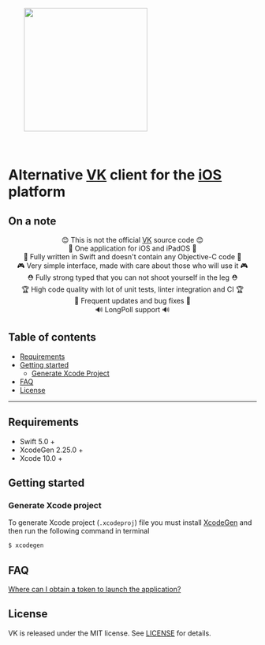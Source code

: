 <p align="center">
    <div style="padding: 32px;">
        <img src="https://user-images.githubusercontent.com/63432275/147153580-e44b96e1-7ed4-4ea4-a84c-c563f8136fdc.png" width="250"/>
    </div>
</p>

<!---

<p align="center">
    <a href="http://cocoadocs.org/docsets/SwiftyVK">
    <img src="https://img.shields.io/cocoapods/p/SwiftyVK.svg?style=flat" alt="Platform">
  </a>
  <a href="https://developer.apple.com/swift/">
    <img src="https://img.shields.io/badge/Swift-5.0-orange.svg?style=flat" alt="Swift">
  </a>
    <a href="https://vk.com/dev/versions">
    <img src="https://img.shields.io/badge/VK_API->5.92-blue.svg?style=flat" alt="VK API">
  </a>
    <a href="https://cocoapods.org/pods/SwiftyVK">
    <img src="https://img.shields.io/cocoapods/v/SwiftyVK.svg?style=flat" alt="Cocoapods compatible">
  </a>
    <a href="https://github.com/Carthage/Carthage">
    <img src="https://img.shields.io/badge/Carthage-supported-brightgreen.svg" alt="Carthage compatible">
  </a>
    <a href="./LICENSE.txt">
    <img src="https://img.shields.io/badge/license-MIT-lightgrey.svg" alt="License">
  </a>
</p>
<p align="center">
    <a href="https://travis-ci.org/SwiftyVK/SwiftyVK">
    <img src="https://travis-ci.org/SwiftyVK/SwiftyVK.svg?branch=master" alt="Build status">
  </a>
    <a href="https://codecov.io/gh/SwiftyVK/SwiftyVK">
    <img src="https://codecov.io/gh/SwiftyVK/SwiftyVK/branch/master/graph/badge.svg" alt="Codecov" />
  </a>
    <a href="https://codebeat.co/projects/github-com-swiftyvk-swiftyvk-master">
    <img src="https://codebeat.co/badges/e9f1cca3-b81d-4c6d-9129-50205465cb8a" alt="Codebeat" >
  </a>
  <a href="https://houndci.com">
    <img src="https://img.shields.io/badge/Reviewed_by-Hound-8E64B0.svg" alt="Reviewed by Hound" >
  </a>
</p>
<p align="center">
   <a href="https://money.yandex.ru/to/41001399791481">
    <img src="https://img.shields.io/badge/Donate-💰-lightgrey.svg" alt="Donale">
   </a>
</p>

--->

# Alternative [VK](https://vk.com) client for the [iOS](https://www.apple.com/ios) platform

## On a note

<p align="center">
😊 This is not the official <a href="https://apps.apple.com/us/app/vk-social-network/id564177498">VK</a> source code 😊<br />
🍏 One application for iOS and iPadOS 🍏<br />
🤘 Fully written in Swift and doesn't contain any Objective-C code 🤘<br />
🎮 Very simple interface, made with care about those who will use it 🎮<br />
⛑ Fully strong typed that you can not shoot yourself in the leg ⛑<br />
🏆 High code quality with lot of unit tests, linter integration and CI 🏆<br />
🚀 Frequent updates and bug fixes 🚀<br />
🔊 LongPoll support 🔊<br />
</p>

## Table of contents
* [Requirements](#requirements)
* [Getting started](#getting-started)
  - [Generate Xcode Project](#generate-xcode-project)
* [FAQ](#faq)
* [License](#license)



----
## **Requirements**
* Swift 5.0 +
* XcodeGen 2.25.0 +
* Xcode 10.0 +

## **Getting started**
### Generate Xcode project

To generate Xcode project (`.xcodeproj`) file you must install [XcodeGen](https://github.com/yonaskolb/XcodeGen) and then run the following command in terminal

```bash
$ xcodegen
```

## **FAQ**

[Where can I obtain a token to launch the application?](https://github.com/cocoexe/VK/wiki/FAQ#where-can-i-get-a-token-to-launch-the-application)

## **License**

VK is released under the MIT license.
See [LICENSE](./LICENSE.txt) for details.
